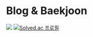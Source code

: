 

<!--### Hi there 👋
**coolOlive/coolOlive** is a ✨ _special_ ✨ repository because its `README.md` (this file) appears on your GitHub profile.

Here are some ideas to get you started:
👋:sparkler:
- 🔭 I’m currently working on ...
- 🌱 I’m currently learning ...
- 👯 I’m looking to collaborate on ...
- 🤔 I’m looking for help with ...
- 💬 Ask me about ...
- 📫 How to reach me: ...
- 😄 Pronouns: ...
- ⚡ Fun fact: ...
### :computer:Blog  ↓
# Blog&nbsp;&nbsp;<a href="https://blog.naver.com/pomoc153" target="_blank"><img src="https://img.shields.io/badge/블로그-03C75A?style=for-the-badge&logo=Naver&logoColor=ffffff"/></a>
![coolOlive's GitHub stats](https://github-readme-stats.vercel.app/api?username=coolOlive&show_icons=true&theme=transparent)

# Blog
<a href="https://blog.naver.com/pomoc153" target="_blank"><img src="https://img.shields.io/badge/블로그-03C75A?style=for-the-badge&logo=Naver&logoColor=ffffff"/></a>
[![Solved.ac Profile](http://mazassumnida.wtf/api/v2/generate_badge?boj=galilee155)](https://solved.ac/galilee155/)
-->

# Blog & Baekjoon
<a href="https://blog.naver.com/pomoc153" target="_blank"><img src="https://img.shields.io/badge/블로그-03C75A?style=for-the-badge&logo=Naver&logoColor=ffffff"/></a>
[![Solved.ac 프로필](http://mazassumnida.wtf/api/mini/generate_badge?boj=galilee155)](https://solved.ac/galilee155)

